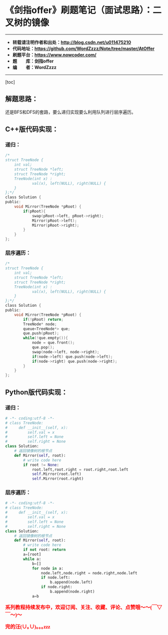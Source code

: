 # 《剑指offer》刷题笔记（面试思路）：二叉树的镜像

----------

- **转载请注明作者和出处：http://blog.csdn.net/u011475210**
- **代码地址：https://github.com/WordZzzz/Note/tree/master/AtOffer**
- **刷题平台：https://www.nowcoder.com/**
- **题&emsp;&emsp;库：剑指offer**
- **编&emsp;&emsp;者：WordZzzz**

----------

[toc]

## 解题思路：
还是BFS和DFS的套路，要么递归实现要么利用队列进行层序遍历。

## C++版代码实现：
### 递归：
```c
/*
struct TreeNode {
	int val;
	struct TreeNode *left;
	struct TreeNode *right;
	TreeNode(int x) :
			val(x), left(NULL), right(NULL) {
	}
};*/
class Solution {
public:
    void Mirror(TreeNode *pRoot) {
		if(pRoot){
            swap(pRoot->left, pRoot->right);
            Mirror(pRoot->left);
            Mirror(pRoot->right);
        }
    }
};
```
### 层序遍历：
```c
/*
struct TreeNode {
	int val;
	struct TreeNode *left;
	struct TreeNode *right;
	TreeNode(int x) :
			val(x), left(NULL), right(NULL) {
	}
};*/
class Solution {
public:
    void Mirror(TreeNode *pRoot) {
		if(!pRoot) return;
        TreeNode* node;
        queue<TreeNode*> que;
        que.push(pRoot);
        while(!que.empty()){
            node = que.front();
            que.pop();
            swap(node->left, node->right);
            if(node->left) que.push(node->left);
            if(node->right) que.push(node->right);
        }
    }
};
```

## Python版代码实现：
### 递归：
```python
# -*- coding:utf-8 -*-
# class TreeNode:
#     def __init__(self, x):
#         self.val = x
#         self.left = None
#         self.right = None
class Solution:
    # 返回镜像树的根节点
    def Mirror(self, root):
        # write code here
        if root != None:
            root.left,root.right = root.right,root.left
            self.Mirror(root.left)
            self.Mirror(root.right)
```
### 层序遍历：
```python
# -*- coding:utf-8 -*-
# class TreeNode:
#     def __init__(self, x):
#         self.val = x
#         self.left = None
#         self.right = None
class Solution:
    # 返回镜像树的根节点
    def Mirror(self, root):
        # write code here
        if not root: return
        a=[root]
        while a:
            b=[]
            for node in a:
                node.left,node.right = node.right,node.left
                if node.left:
                    b.append(node.left)
                if node.right:
                    b.append(node.right)
            a=b
```

**<font color="red" size=3 face="仿宋">系列教程持续发布中，欢迎订阅、关注、收藏、评论、点赞哦～～(￣▽￣～)～</font>**

**<font color="red" size=3 face="仿宋">完的汪(∪｡∪)｡｡｡zzz</font>**